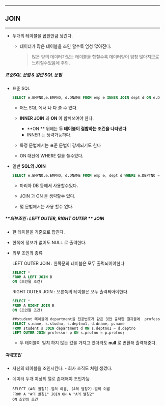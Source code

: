 ------

## JOIN

------



- 두개의 테이블을 곱한만큼 생긴다.
  - 데이터가 많은 테이블을 조인 할수록 엄청 많아진다.
  
    > 많은 양의 데이터가있는 테이블을 합칠수록 데이터양이 엄청 많아지므로 느려질수있음에 주의.



##### 표준SQL 문법 & 일반 SQL 문법

- 표준 SQL

  ``` sql
  SELECT e.EMPNO,e.EMPNO, d.DNAME FROM emp e INNER JOIN dept d ON e.DEPTNO = d.DEPTNO WHERE e.DEPTNO =10;
  ```

  - 어느 SQL 에서 나 다 쓸 수 있다.

  - **INNER  JOIN** 과 **ON** 이 함께쓰여야 한다. 

    - **ON ** 뒤에는 **두 테이블이 결합하는 조건을 나타낸다**.
    - INNER 는 생략가능하다.

  - 특정 문법에서는 표준 문법이 강제되기도 한다

  - ON 대신에 WHERE 절을 쓸수있다.

    

- 일반 **SQL의**  **JOIN**

  ```sql
  SELECT e.EMPNO,e.EMPNO, d.DNAME FROM emp e, dept d WHERE e.DEPTNO = d.DEPTNO;
  ```

  - 마리아 DB 등에서 사용할수있다.

  - JOIN 과 ON 을 생략할수 있다.

  - 몇 문법에서는 사용 할수 없다.

    

##### **외부조인 : LEFT OUTER, RIGHT OUTER ** JOIN 

- 한 테이블을 기준으로 합친다.

- 한쪽에 정보가 없어도 NULL 로 출력한다.

- 외부 조인의 종류

  LEFT OUTER  JOIN :  왼쪽문의 테이블은 모두 출력되어야한다
  
  ```sql
  SELECT *
  FROM A LEFT JOIN B
  ON (조인될 조건)
  ```
  
  RIGHT OUTER JOIN :  오른쪽의 테이블은 모두 출력되어야한다
  
  ```sql
  SELECT *
  FROM A RIGHT JOIN B
  ON (조인될 조건)
  ```
  
  
  
  ``` sql
  ##student 테이블에 department을 전공번호가 같은 것만 출력한 결과물에  professor 테이블에 student 교수 번호가 같은 조건이면 합쳐서 출력해주는것
  SELECT s.name, s.studno, s.deptno1, d.dname, p.name 
  FROM student s JOIN department d ON s.deptno1 = d.deptno
  LEFT OUTER JOIN professor p ON s.profno = p.profno;
  ```
  
  - 두 테이블이 일치 하지 않는 값을 가지고 있더라도 **null** 로 변환해 출력해준다.

##### 자체조인

- 자신의 테이블을 조인시킨다. - 회사 조직도 처럼 생겼다.

- 데이터 두개 이상의 열로 존재해야 조인가능

  ```spl
  SELECT (A의 별칭1).열의 이름, (A의 별칭2).열의 이름
  FROM A "A의 별칭1" JOIN ON A "A의 별칭2"
  ON 조인의 조건
  ```

  
